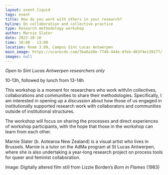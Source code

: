 ```yaml
---
layout: event.liquid
tags: event
title: How do you work with others in your research?
byline: On collaboration and collective practice
type: Research methodology workshop
author: Marnie Slater
date: 2022-10-10
time: 10:00 - 13:00
location: Room 3.09, Campus Sint Lucas Antwerpen
main_image: https://ucarecdn.com/3ba6a10e-7740-444e-8feb-d63f4e139277/
images: null
---
```

*Open to Sint Lucas Antwerpen researchers only*

10-13h, followed by lunch from 13-14h

This workshop is a moment for researchers who work with/in collectives, collaborations and communities to share their methodologies. Specifically, I am interested in opening up a discussion about how those of us engaged in institutionally supported research work with collaborators and communities outside of institutional structures. 

The workshop will focus on sharing the processes and direct experiences of workshop participants, with the hope that those in the workshop can learn from each other.

Marnie Slater (b. Aotearoa New Zealand) is a visual artist who lives in Brussels. Marnie is a tutor on the AdMa program at St Lucas Antwerpen, where she is also undertaking a year-long research project on process tools for queer and feminist collaboration.

Image: Digitally altered film still from Lizzie Borden’s *Born in Flames* (1983)